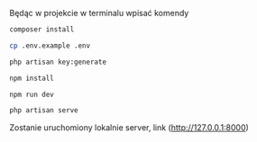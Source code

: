 Będąc w projekcie w terminalu wpisać komendy

```bash
composer install
```

```bash
cp .env.example .env
```

```bash
php artisan key:generate
```

```bash
npm install
```

```bash
npm run dev
```

```bash
php artisan serve
```

Zostanie uruchomiony lokalnie server, link (http://127.0.0.1:8000)